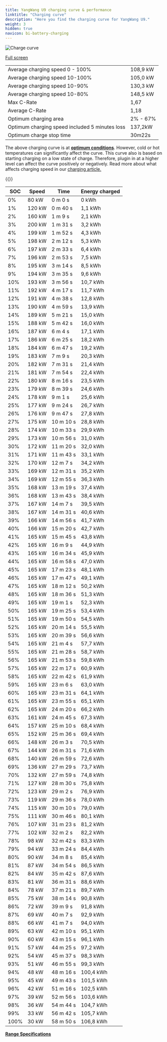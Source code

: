 ```yaml
---
title: YangWang U9 charging curve & performance
linktitle: "Charging curve"
description: "Here you find the charging curve for YangWang U9."
weight: 3
hidden: true
navicon: bi-battery-charging
---
```

<!-- markdownlint-disable MD033 -->
<img src="../chargingcurve.svg" alt="Charge curve" class="img-fluid">

[Full screen](../chargingcurve.svg)


<table class="table table-striped border">
<tbody>
<tr>
<td>Average charging speed 0 - 100%</td><td>108,9 kW</td>
</tr>
<tr>
<td>Average charging speed 10-100%</td><td>105,0 kW</td>
</tr>
<tr>
<td>Average charging speed 10-90%</td><td>130,3 kW</td>
</tr>
<tr>
<td>Average charging speed 10-80%</td><td>148,5 kW</td>
</tr>
<tr>
<td>Max C-Rate</td><td>1,67</td>
</tr>
<tr>
<td>Average C-Rate</td><td>1,18</td>
</tr>
<tr>
<td>Optimum charging area</td><td>2% - 67%</td>
</tr>
<tr>
<td>Optimum charging speed included 5 minutes loss</td><td>137,2kW</td>
</tr>
<tr>
<td>Optimum charge stop time</td><td>30m22s</td>
</tr>
</tbody>
</table>


The above charging curve is at **[optimum conditions](../../../../../technology/battery/charging/#temperature)**. However, cold or hot temperatures can significantly affect the curve. This curve also is based on starting charging on a low state of charge. Therefore, plugin in at a higher level can affect the curve positively or negatively. Read more about what affects charging speed in our [charging article.](../../../../../technology/battery/charging/)


{{<evkxdisplayaddarticle />}}
<table class="table table-striped border">
<thead>
<tr><th>SOC</th><th>Speed</th><th>Time</th><th>Energy charged</th></tr>
</thead>
<tbody>
<tr>
<td>0%</td><td>80 kW</td><td> 0 m 0 s </td><td>0 kWh </td>
</tr>
<tr>
<td>1%</td><td>120 kW</td><td> 0 m 40 s </td><td>1,1 kWh </td>
</tr>
<tr>
<td>2%</td><td>160 kW</td><td> 1 m 9 s </td><td>2,1 kWh </td>
</tr>
<tr>
<td>3%</td><td>200 kW</td><td> 1 m 31 s </td><td>3,2 kWh </td>
</tr>
<tr>
<td>4%</td><td>199 kW</td><td> 1 m 52 s </td><td>4,3 kWh </td>
</tr>
<tr>
<td>5%</td><td>198 kW</td><td> 2 m 12 s </td><td>5,3 kWh </td>
</tr>
<tr>
<td>6%</td><td>197 kW</td><td> 2 m 33 s </td><td>6,4 kWh </td>
</tr>
<tr>
<td>7%</td><td>196 kW</td><td> 2 m 53 s </td><td>7,5 kWh </td>
</tr>
<tr>
<td>8%</td><td>195 kW</td><td> 3 m 14 s </td><td>8,5 kWh </td>
</tr>
<tr>
<td>9%</td><td>194 kW</td><td> 3 m 35 s </td><td>9,6 kWh </td>
</tr>
<tr>
<td>10%</td><td>193 kW</td><td> 3 m 56 s </td><td>10,7 kWh </td>
</tr>
<tr>
<td>11%</td><td>192 kW</td><td> 4 m 17 s </td><td>11,7 kWh </td>
</tr>
<tr>
<td>12%</td><td>191 kW</td><td> 4 m 38 s </td><td>12,8 kWh </td>
</tr>
<tr>
<td>13%</td><td>190 kW</td><td> 4 m 59 s </td><td>13,9 kWh </td>
</tr>
<tr>
<td>14%</td><td>189 kW</td><td> 5 m 21 s </td><td>15,0 kWh </td>
</tr>
<tr>
<td>15%</td><td>188 kW</td><td> 5 m 42 s </td><td>16,0 kWh </td>
</tr>
<tr>
<td>16%</td><td>187 kW</td><td> 6 m 4 s </td><td>17,1 kWh </td>
</tr>
<tr>
<td>17%</td><td>186 kW</td><td> 6 m 25 s </td><td>18,2 kWh </td>
</tr>
<tr>
<td>18%</td><td>184 kW</td><td> 6 m 47 s </td><td>19,2 kWh </td>
</tr>
<tr>
<td>19%</td><td>183 kW</td><td> 7 m 9 s </td><td>20,3 kWh </td>
</tr>
<tr>
<td>20%</td><td>182 kW</td><td> 7 m 31 s </td><td>21,4 kWh </td>
</tr>
<tr>
<td>21%</td><td>181 kW</td><td> 7 m 54 s </td><td>22,4 kWh </td>
</tr>
<tr>
<td>22%</td><td>180 kW</td><td> 8 m 16 s </td><td>23,5 kWh </td>
</tr>
<tr>
<td>23%</td><td>179 kW</td><td> 8 m 39 s </td><td>24,6 kWh </td>
</tr>
<tr>
<td>24%</td><td>178 kW</td><td> 9 m 1 s </td><td>25,6 kWh </td>
</tr>
<tr>
<td>25%</td><td>177 kW</td><td> 9 m 24 s </td><td>26,7 kWh </td>
</tr>
<tr>
<td>26%</td><td>176 kW</td><td> 9 m 47 s </td><td>27,8 kWh </td>
</tr>
<tr>
<td>27%</td><td>175 kW</td><td> 10 m 10 s </td><td>28,8 kWh </td>
</tr>
<tr>
<td>28%</td><td>174 kW</td><td> 10 m 33 s </td><td>29,9 kWh </td>
</tr>
<tr>
<td>29%</td><td>173 kW</td><td> 10 m 56 s </td><td>31,0 kWh </td>
</tr>
<tr>
<td>30%</td><td>172 kW</td><td> 11 m 20 s </td><td>32,0 kWh </td>
</tr>
<tr>
<td>31%</td><td>171 kW</td><td> 11 m 43 s </td><td>33,1 kWh </td>
</tr>
<tr>
<td>32%</td><td>170 kW</td><td> 12 m 7 s </td><td>34,2 kWh </td>
</tr>
<tr>
<td>33%</td><td>169 kW</td><td> 12 m 31 s </td><td>35,2 kWh </td>
</tr>
<tr>
<td>34%</td><td>169 kW</td><td> 12 m 55 s </td><td>36,3 kWh </td>
</tr>
<tr>
<td>35%</td><td>168 kW</td><td> 13 m 19 s </td><td>37,4 kWh </td>
</tr>
<tr>
<td>36%</td><td>168 kW</td><td> 13 m 43 s </td><td>38,4 kWh </td>
</tr>
<tr>
<td>37%</td><td>167 kW</td><td> 14 m 7 s </td><td>39,5 kWh </td>
</tr>
<tr>
<td>38%</td><td>167 kW</td><td> 14 m 31 s </td><td>40,6 kWh </td>
</tr>
<tr>
<td>39%</td><td>166 kW</td><td> 14 m 56 s </td><td>41,7 kWh </td>
</tr>
<tr>
<td>40%</td><td>166 kW</td><td> 15 m 20 s </td><td>42,7 kWh </td>
</tr>
<tr>
<td>41%</td><td>165 kW</td><td> 15 m 45 s </td><td>43,8 kWh </td>
</tr>
<tr>
<td>42%</td><td>165 kW</td><td> 16 m 9 s </td><td>44,9 kWh </td>
</tr>
<tr>
<td>43%</td><td>165 kW</td><td> 16 m 34 s </td><td>45,9 kWh </td>
</tr>
<tr>
<td>44%</td><td>165 kW</td><td> 16 m 58 s </td><td>47,0 kWh </td>
</tr>
<tr>
<td>45%</td><td>165 kW</td><td> 17 m 23 s </td><td>48,1 kWh </td>
</tr>
<tr>
<td>46%</td><td>165 kW</td><td> 17 m 47 s </td><td>49,1 kWh </td>
</tr>
<tr>
<td>47%</td><td>165 kW</td><td> 18 m 12 s </td><td>50,2 kWh </td>
</tr>
<tr>
<td>48%</td><td>165 kW</td><td> 18 m 36 s </td><td>51,3 kWh </td>
</tr>
<tr>
<td>49%</td><td>165 kW</td><td> 19 m 1 s </td><td>52,3 kWh </td>
</tr>
<tr>
<td>50%</td><td>165 kW</td><td> 19 m 25 s </td><td>53,4 kWh </td>
</tr>
<tr>
<td>51%</td><td>165 kW</td><td> 19 m 50 s </td><td>54,5 kWh </td>
</tr>
<tr>
<td>52%</td><td>165 kW</td><td> 20 m 14 s </td><td>55,5 kWh </td>
</tr>
<tr>
<td>53%</td><td>165 kW</td><td> 20 m 39 s </td><td>56,6 kWh </td>
</tr>
<tr>
<td>54%</td><td>165 kW</td><td> 21 m 4 s </td><td>57,7 kWh </td>
</tr>
<tr>
<td>55%</td><td>165 kW</td><td> 21 m 28 s </td><td>58,7 kWh </td>
</tr>
<tr>
<td>56%</td><td>165 kW</td><td> 21 m 53 s </td><td>59,8 kWh </td>
</tr>
<tr>
<td>57%</td><td>165 kW</td><td> 22 m 17 s </td><td>60,9 kWh </td>
</tr>
<tr>
<td>58%</td><td>165 kW</td><td> 22 m 42 s </td><td>61,9 kWh </td>
</tr>
<tr>
<td>59%</td><td>165 kW</td><td> 23 m 6 s </td><td>63,0 kWh </td>
</tr>
<tr>
<td>60%</td><td>165 kW</td><td> 23 m 31 s </td><td>64,1 kWh </td>
</tr>
<tr>
<td>61%</td><td>165 kW</td><td> 23 m 55 s </td><td>65,1 kWh </td>
</tr>
<tr>
<td>62%</td><td>165 kW</td><td> 24 m 20 s </td><td>66,2 kWh </td>
</tr>
<tr>
<td>63%</td><td>161 kW</td><td> 24 m 45 s </td><td>67,3 kWh </td>
</tr>
<tr>
<td>64%</td><td>157 kW</td><td> 25 m 10 s </td><td>68,4 kWh </td>
</tr>
<tr>
<td>65%</td><td>152 kW</td><td> 25 m 36 s </td><td>69,4 kWh </td>
</tr>
<tr>
<td>66%</td><td>148 kW</td><td> 26 m 3 s </td><td>70,5 kWh </td>
</tr>
<tr>
<td>67%</td><td>144 kW</td><td> 26 m 31 s </td><td>71,6 kWh </td>
</tr>
<tr>
<td>68%</td><td>140 kW</td><td> 26 m 59 s </td><td>72,6 kWh </td>
</tr>
<tr>
<td>69%</td><td>136 kW</td><td> 27 m 29 s </td><td>73,7 kWh </td>
</tr>
<tr>
<td>70%</td><td>132 kW</td><td> 27 m 59 s </td><td>74,8 kWh </td>
</tr>
<tr>
<td>71%</td><td>127 kW</td><td> 28 m 30 s </td><td>75,8 kWh </td>
</tr>
<tr>
<td>72%</td><td>123 kW</td><td> 29 m 2 s </td><td>76,9 kWh </td>
</tr>
<tr>
<td>73%</td><td>119 kW</td><td> 29 m 36 s </td><td>78,0 kWh </td>
</tr>
<tr>
<td>74%</td><td>115 kW</td><td> 30 m 10 s </td><td>79,0 kWh </td>
</tr>
<tr>
<td>75%</td><td>111 kW</td><td> 30 m 46 s </td><td>80,1 kWh </td>
</tr>
<tr>
<td>76%</td><td>107 kW</td><td> 31 m 23 s </td><td>81,2 kWh </td>
</tr>
<tr>
<td>77%</td><td>102 kW</td><td> 32 m 2 s </td><td>82,2 kWh </td>
</tr>
<tr>
<td>78%</td><td>98 kW</td><td> 32 m 42 s </td><td>83,3 kWh </td>
</tr>
<tr>
<td>79%</td><td>94 kW</td><td> 33 m 24 s </td><td>84,4 kWh </td>
</tr>
<tr>
<td>80%</td><td>90 kW</td><td> 34 m 8 s </td><td>85,4 kWh </td>
</tr>
<tr>
<td>81%</td><td>87 kW</td><td> 34 m 54 s </td><td>86,5 kWh </td>
</tr>
<tr>
<td>82%</td><td>84 kW</td><td> 35 m 42 s </td><td>87,6 kWh </td>
</tr>
<tr>
<td>83%</td><td>81 kW</td><td> 36 m 31 s </td><td>88,6 kWh </td>
</tr>
<tr>
<td>84%</td><td>78 kW</td><td> 37 m 21 s </td><td>89,7 kWh </td>
</tr>
<tr>
<td>85%</td><td>75 kW</td><td> 38 m 14 s </td><td>90,8 kWh </td>
</tr>
<tr>
<td>86%</td><td>72 kW</td><td> 39 m 9 s </td><td>91,8 kWh </td>
</tr>
<tr>
<td>87%</td><td>69 kW</td><td> 40 m 7 s </td><td>92,9 kWh </td>
</tr>
<tr>
<td>88%</td><td>66 kW</td><td> 41 m 7 s </td><td>94,0 kWh </td>
</tr>
<tr>
<td>89%</td><td>63 kW</td><td> 42 m 10 s </td><td>95,1 kWh </td>
</tr>
<tr>
<td>90%</td><td>60 kW</td><td> 43 m 15 s </td><td>96,1 kWh </td>
</tr>
<tr>
<td>91%</td><td>57 kW</td><td> 44 m 25 s </td><td>97,2 kWh </td>
</tr>
<tr>
<td>92%</td><td>54 kW</td><td> 45 m 37 s </td><td>98,3 kWh </td>
</tr>
<tr>
<td>93%</td><td>51 kW</td><td> 46 m 55 s </td><td>99,3 kWh </td>
</tr>
<tr>
<td>94%</td><td>48 kW</td><td> 48 m 16 s </td><td>100,4 kWh </td>
</tr>
<tr>
<td>95%</td><td>45 kW</td><td> 49 m 43 s </td><td>101,5 kWh </td>
</tr>
<tr>
<td>96%</td><td>42 kW</td><td> 51 m 16 s </td><td>102,5 kWh </td>
</tr>
<tr>
<td>97%</td><td>39 kW</td><td> 52 m 56 s </td><td>103,6 kWh </td>
</tr>
<tr>
<td>98%</td><td>36 kW</td><td> 54 m 44 s </td><td>104,7 kWh </td>
</tr>
<tr>
<td>99%</td><td>33 kW</td><td> 56 m 42 s </td><td>105,7 kWh </td>
</tr>
<tr>
<td>100%</td><td>30 kW</td><td> 58 m 50 s </td><td>106,8 kWh </td>
</tr>
</tbody>
</table>

<div class="mt-3 mb-3">
<a href="../rangeandconsumption/" class="text-decoration-none text-black">
<strong><i class="bi-arrow-left"></i> Range </strong>
</a>
<a href="../specifications/" class="text-decoration-none text-black float-end">
<strong>Specifications <i class="bi-arrow-right"></i></strong>
</a>
</div>
